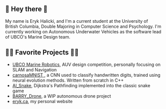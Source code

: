 ## 🌱 Hey there 🌱
My name is Eryk Halicki, and I'm a current student at the University of British Columbia, Double Majoring in Computer Science and Psychology. 
I'm currently working on Autonomous Underwater Vehicles as the software lead of UBCO's Marine Design team.
## 🧑‍🚀 Favorite Projects 🧑‍🚀

* <a href="https://github.com/Okangan-Marine-Design/Cascade">UBCO Marine Robotics</a>, AUV design competition, personally focusing on SLAM and Navigation
* <a href="https://github.com/Stargor14/carnosaMNIST"> carnosaMNIST </a>, a CNN used to classify handwritten digits, trained using neural evolution methods. Written from scratch in C++
* <a href="https://github.com/Stargor14/AiSnake">AI_Snake</a>, Dijkstra's Pathfinding implemented into the classic snake game
* <a href="https://github.com/Stargor14/barryDrone">BARRY_Drone</a>, a WIP autonomous drone project
* <a href="http://eryk.ca">eryk.ca</a>, my personal website 

<!--
<a href="https://githubtrends.io">
  <img align="center" src="https://api.githubtrends.io/user/svg/Stargor14/repos?time_range=all_time&include_private=True&loc_metric=changed&group=private" />
</a>
<a href="https://githubtrends.io">
  <img align="center" src="https://api.githubtrends.io/user/svg/Stargor14/langs?time_range=all_time&include_private=True&loc_metric=changed" />
</a>

<!--
**Stargor14/Stargor14** is a ✨ _special_ ✨ repository because its `README.md` (this file) appears on your GitHub profile.

Here are some ideas to get you started:

- 🔭 I’m currently working on ...
- 🌱 I’m currently learning ...
- 👯 I’m looking to collaborate on ...
- 🤔 I’m looking for help with ...
- 💬 Ask me about ...
- 📫 How to reach me: ...
- 😄 Pronouns: ...
- ⚡ Fun fact: ...
-->
